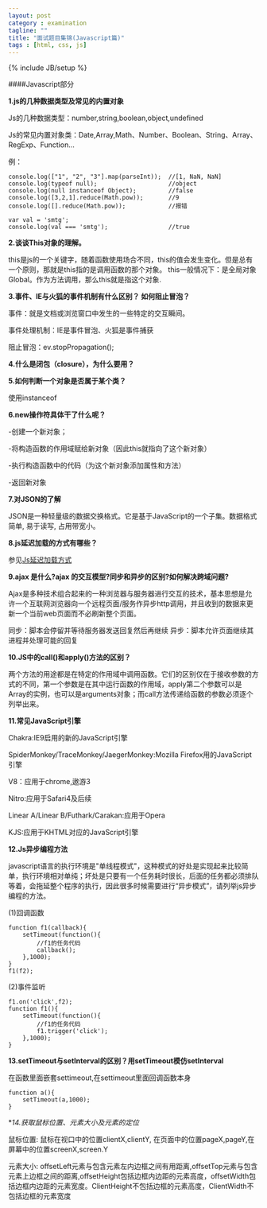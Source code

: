 ```yaml
---
layout: post
category : examination
tagline: ""
title: "面试题目集锦(Javascript篇)"
tags : [html, css, js]
---
```

{% include JB/setup %}

####Javascript部分

**1.js的几种数据类型及常见的内置对象**

Js的几种数据类型：number,string,boolean,object,undefined 

Js的常见内置对象类：Date,Array,Math、Number、Boolean、String、Array、RegExp、Function... 

例：

	console.log(["1", "2", "3"].map(parseInt));  //[1, NaN, NaN]
	console.log(typeof null);                    //object
	console.log(null instanceof Object);         //false
	console.log([3,2,1].reduce(Math.pow));       //9
	console.log([].reduce(Math.pow));            //报错

	var val = 'smtg'; 
	console.log(val === 'smtg');                 //true

**2.谈谈This对象的理解。**

this是js的一个关键字，随着函数使用场合不同，this的值会发生变化。但是总有一个原则，那就是this指的是调用函数的那个对象。 this一般情况下：是全局对象Global。作为方法调用，那么this就是指这个对象.

**3.事件、IE与火狐的事件机制有什么区别？ 如何阻止冒泡？**

事件：就是文档或浏览窗口中发生的一些特定的交互瞬间。

事件处理机制：IE是事件冒泡、火狐是事件捕获

阻止冒泡：ev.stopPropagation();

**4.什么是闭包（closure），为什么要用？**

**5.如何判断一个对象是否属于某个类？**

使用instanceof

**6.new操作符具体干了什么呢？**

-创建一个新对象；

-将构造函数的作用域赋给新对象（因此this就指向了这个新对象）

-执行构造函数中的代码（为这个新对象添加属性和方法）

-返回新对象

**7.对JSON的了解**

JSON是一种轻量级的数据交换格式。它是基于JavaScript的一个子集。数据格式简单, 易于读写, 占用带宽小。

**8.js延迟加载的方式有哪些？**

参见[Js延迟加载方式](http://tim-ju.github.io/notes/2015/03/16/3/)

**9.ajax 是什么?ajax 的交互模型?同步和异步的区别?如何解决跨域问题?**

Ajax是多种技术组合起来的一种浏览器与服务器进行交互的技术，基本思想是允许一个互联网浏览器向一个远程页面/服务作异步http调用，并且收到的数据来更新一个当前web页面而不必刷新整个页面。

同步：脚本会停留并等待服务器发送回复然后再继续
异步：脚本允许页面继续其进程并处理可能的回复

**10.JS中的call()和apply()方法的区别？**

两个方法的用途都是在特定的作用域中调用函数。它们的区别仅在于接收参数的方式的不同，第一个参数是在其中运行函数的作用域，apply第二个参数可以是Array的实例，也可以是arguments对象；而call方法传递给函数的参数必须逐个列举出来。

**11.常见JavaScript引擎**

Chakra:IE9启用的新的JavaScript引擎

SpiderMonkey/TraceMonkey/JaegerMonkey:Mozilla Firefox用的JavaScript引擎

V8：应用于chrome,遨游3

Nitro:应用于Safari4及后续

Linear A/Linear B/Futhark/Carakan:应用于Opera

KJS:应用于KHTML对应的JavaScript引擎

**12.Js异步编程方法**

javascript语言的执行环境是"单线程模式"，这种模式的好处是实现起来比较简单，执行环境相对单纯；坏处是只要有一个任务耗时很长，后面的任务都必须排队等着，会拖延整个程序的执行，因此很多时候需要进行“异步模式”，请列举js异步编程的方法。

(1)回调函数

	function f1(callback){
	    setTimeout(function(){
	        //f1的任务代码
	        callback();
	    },1000);
	}
	f1(f2);

(2)事件监听

	f1.on('click',f2);
	function f1(){
	    setTimeout(function(){
	        //f1的任务代码
	        f1.trigger('click');
	    },1000);
	}

**13.setTimeout与setInterval的区别？用setTimeout模仿setInterval**

在函数里面嵌套settimeout,在settimeout里面回调函数本身

	function a(){
	    setTimeout(a,1000);
	}

**14.获取鼠标位置、元素大小及元素的定位*

鼠标位置: 鼠标在视口中的位置clientX,clientY, 在页面中的位置pageX,pageY,在屏幕中的位置screenX,screen.Y 

元素大小: offsetLeft元素与包含元素左内边框之间有用距离,offsetTop元素与包含元素上边框之间的距离,offsetHeight包括边框内边距的元素高度，offsetWidth包括边框内边距的元素宽度。ClientHeight不包括边框的元素高度，ClientWidth不包括边框的元素宽度




